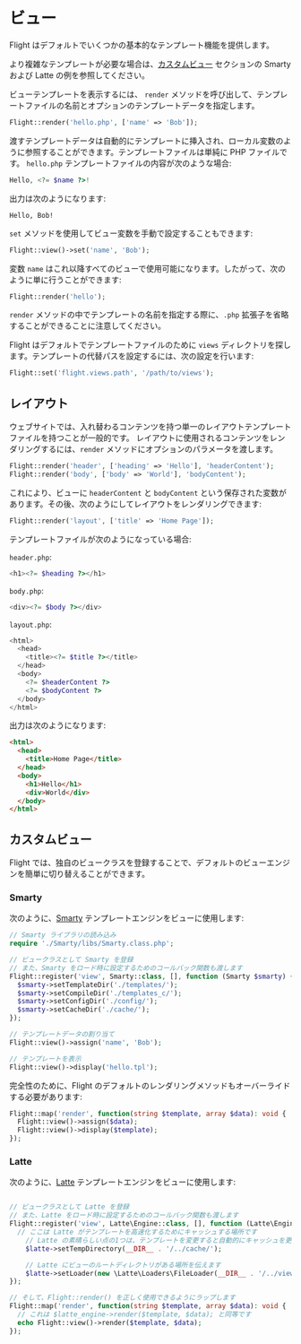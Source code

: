 # ビュー

Flight はデフォルトでいくつかの基本的なテンプレート機能を提供します。

より複雑なテンプレートが必要な場合は、[カスタムビュー](#custom-views) セクションの Smarty および Latte の例を参照してください。

ビューテンプレートを表示するには、 `render` メソッドを呼び出して、テンプレートファイルの名前とオプションのテンプレートデータを指定します。

```php
Flight::render('hello.php', ['name' => 'Bob']);
```

渡すテンプレートデータは自動的にテンプレートに挿入され、ローカル変数のように参照することができます。テンプレートファイルは単純に PHP ファイルです。 `hello.php` テンプレートファイルの内容が次のような場合:

```php
Hello, <?= $name ?>!
```

出力は次のようになります:

```
Hello, Bob!
```

`set` メソッドを使用してビュー変数を手動で設定することもできます:

```php
Flight::view()->set('name', 'Bob');
```

変数 `name` はこれ以降すべてのビューで使用可能になります。したがって、次のように単に行うことができます:

```php
Flight::render('hello');
```

`render` メソッドの中でテンプレートの名前を指定する際に、`.php` 拡張子を省略することができることに注意してください。

Flight はデフォルトでテンプレートファイルのために `views` ディレクトリを探します。テンプレートの代替パスを設定するには、次の設定を行います:

```php
Flight::set('flight.views.path', '/path/to/views');
```

## レイアウト

ウェブサイトでは、入れ替わるコンテンツを持つ単一のレイアウトテンプレートファイルを持つことが一般的です。 レイアウトに使用されるコンテンツをレンダリングするには、`render` メソッドにオプションのパラメータを渡します。

```php
Flight::render('header', ['heading' => 'Hello'], 'headerContent');
Flight::render('body', ['body' => 'World'], 'bodyContent');
```

これにより、ビューに `headerContent` と `bodyContent` という保存された変数があります。その後、次のようにしてレイアウトをレンダリングできます:

```php
Flight::render('layout', ['title' => 'Home Page']);
```

テンプレートファイルが次のようになっている場合:

`header.php`:

```php
<h1><?= $heading ?></h1>
```

`body.php`:

```php
<div><?= $body ?></div>
```

`layout.php`:

```php
<html>
  <head>
    <title><?= $title ?></title>
  </head>
  <body>
    <?= $headerContent ?>
    <?= $bodyContent ?>
  </body>
</html>
```

出力は次のようになります:
```html
<html>
  <head>
    <title>Home Page</title>
  </head>
  <body>
    <h1>Hello</h1>
    <div>World</div>
  </body>
</html>
```

## カスタムビュー

Flight では、独自のビュークラスを登録することで、デフォルトのビューエンジンを簡単に切り替えることができます。

### Smarty

次のように、[Smarty](http://www.smarty.net/) テンプレートエンジンをビューに使用します:

```php
// Smarty ライブラリの読み込み
require './Smarty/libs/Smarty.class.php';

// ビュークラスとして Smarty を登録
// また、Smarty をロード時に設定するためのコールバック関数も渡します
Flight::register('view', Smarty::class, [], function (Smarty $smarty) {
  $smarty->setTemplateDir('./templates/');
  $smarty->setCompileDir('./templates_c/');
  $smarty->setConfigDir('./config/');
  $smarty->setCacheDir('./cache/');
});

// テンプレートデータの割り当て
Flight::view()->assign('name', 'Bob');

// テンプレートを表示
Flight::view()->display('hello.tpl');
```

完全性のために、Flight のデフォルトのレンダリングメソッドもオーバーライドする必要があります:

```php
Flight::map('render', function(string $template, array $data): void {
  Flight::view()->assign($data);
  Flight::view()->display($template);
});
```

### Latte

次のように、[Latte](https://latte.nette.org/) テンプレートエンジンをビューに使用します:

```php

// ビュークラスとして Latte を登録
// また、Latte をロード時に設定するためのコールバック関数も渡します
Flight::register('view', Latte\Engine::class, [], function (Latte\Engine $latte) {
  // ここは Latte がテンプレートを高速化するためにキャッシュする場所です
	// Latte の素晴らしい点の1つは、テンプレートを変更すると自動的にキャッシュを更新することです!
	$latte->setTempDirectory(__DIR__ . '/../cache/');

	// Latte にビューのルートディレクトリがある場所を伝えます
	$latte->setLoader(new \Latte\Loaders\FileLoader(__DIR__ . '/../views/'));
});

// そして、Flight::render() を正しく使用できるようにラップします
Flight::map('render', function(string $template, array $data): void {
  // これは $latte_engine->render($template, $data); と同等です
  echo Flight::view()->render($template, $data);
});
```